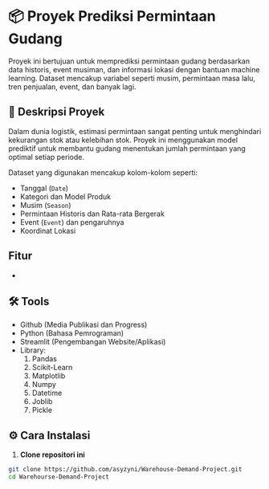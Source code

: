 
# 📦 Proyek Prediksi Permintaan Gudang

Proyek ini bertujuan untuk memprediksi permintaan gudang berdasarkan data historis, event musiman, dan informasi lokasi dengan bantuan machine learning. Dataset mencakup variabel seperti musim, permintaan masa lalu, tren penjualan, event, dan banyak lagi.

## 📝 Deskripsi Proyek

Dalam dunia logistik, estimasi permintaan sangat penting untuk menghindari kekurangan stok atau kelebihan stok. Proyek ini menggunakan model prediktif untuk membantu gudang menentukan jumlah permintaan yang optimal setiap periode.

Dataset yang digunakan mencakup kolom-kolom seperti:
- Tanggal (`Date`)
- Kategori dan Model Produk
- Musim (`Season`)
- Permintaan Historis dan Rata-rata Bergerak
- Event (`Event`) dan pengaruhnya
- Koordinat Lokasi

## Fitur
-

## 🛠 Tools
- Github (Media Publikasi dan Progress)
- Python (Bahasa Pemrograman)
- Streamlit (Pengembangan Website/Aplikasi)
- Library:
  1. Pandas
  2. Scikit-Learn
  3. Matplotlib
  4. Numpy
  5. Datetime
  6. Joblib
  7. Pickle

## ⚙️ Cara Instalasi

1. **Clone repositori ini**
```bash
git clone https://github.com/asyzyni/Warehouse-Demand-Project.git
cd Warehourse-Demand-Project
